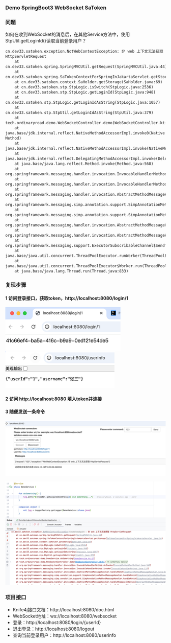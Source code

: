 ### Demo SpringBoot3 WebSocket SaToken

### 问题

如何在收到WebSocket的消息后，在其他Service方法中，使用StpUtil.getLoginId()读取当前登录用户？

```
cn.dev33.satoken.exception.NotWebContextException: 非 web 上下文无法获取 HttpServletRequest
	at cn.dev33.satoken.spring.SpringMVCUtil.getRequest(SpringMVCUtil.java:44)
	at cn.dev33.satoken.spring.SaTokenContextForSpringInJakartaServlet.getStorage(SaTokenContextForSpringInJakartaServlet.java:56)
	at cn.dev33.satoken.context.SaHolder.getStorage(SaHolder.java:69)
	at cn.dev33.satoken.stp.StpLogic.isSwitch(StpLogic.java:2536)
	at cn.dev33.satoken.stp.StpLogic.getLoginId(StpLogic.java:948)
	at cn.dev33.satoken.stp.StpLogic.getLoginIdAsString(StpLogic.java:1057)
	at cn.dev33.satoken.stp.StpUtil.getLoginIdAsString(StpUtil.java:379)
	at tech.ordinaryroad.demo.WebSocketController.demo(WebSocketController.kt:52)
	at java.base/jdk.internal.reflect.NativeMethodAccessorImpl.invoke0(Native Method)
	at java.base/jdk.internal.reflect.NativeMethodAccessorImpl.invoke(NativeMethodAccessorImpl.java:77)
	at java.base/jdk.internal.reflect.DelegatingMethodAccessorImpl.invoke(DelegatingMethodAccessorImpl.java:43)
	at java.base/java.lang.reflect.Method.invoke(Method.java:568)
	at org.springframework.messaging.handler.invocation.InvocableHandlerMethod.doInvoke(InvocableHandlerMethod.java:169)
	at org.springframework.messaging.handler.invocation.InvocableHandlerMethod.invoke(InvocableHandlerMethod.java:119)
	at org.springframework.messaging.handler.invocation.AbstractMethodMessageHandler.handleMatch(AbstractMethodMessageHandler.java:567)
	at org.springframework.messaging.simp.annotation.support.SimpAnnotationMethodMessageHandler.handleMatch(SimpAnnotationMethodMessageHandler.java:529)
	at org.springframework.messaging.simp.annotation.support.SimpAnnotationMethodMessageHandler.handleMatch(SimpAnnotationMethodMessageHandler.java:93)
	at org.springframework.messaging.handler.invocation.AbstractMethodMessageHandler.handleMessageInternal(AbstractMethodMessageHandler.java:522)
	at org.springframework.messaging.handler.invocation.AbstractMethodMessageHandler.handleMessage(AbstractMethodMessageHandler.java:457)
	at org.springframework.messaging.support.ExecutorSubscribableChannel$SendTask.run(ExecutorSubscribableChannel.java:152)
	at java.base/java.util.concurrent.ThreadPoolExecutor.runWorker(ThreadPoolExecutor.java:1136)
	at java.base/java.util.concurrent.ThreadPoolExecutor$Worker.run(ThreadPoolExecutor.java:635)
	at java.base/java.lang.Thread.run(Thread.java:833)
```

### 复现步骤

#### 1 访问登录接口，获取token，http://localhost:8080/login/1

![docs/login.png](docs/login.png) ![docs/userinfo.png](docs/userinfo.png)

#### 2 访问 http://localhost:8080 填入token并连接

#### 3 随便发送一条命令

![docs/exception.png](docs/exception.png)

![docs/console.png](docs/console.png)

### 项目接口

- Knife4j接口文档：http://localhost:8080/doc.html
- WebSocket地址：ws://localhost:8080/websocket
- 登录：http://localhost:8080/login/{userId}
- 退出登录：http://localhost:8080/logout
- 查询当前登录用户：http://localhost:8080/userinfo
